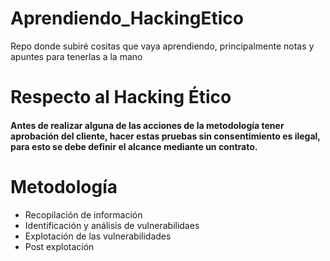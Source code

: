 # Aprendiendo_HackingEtico
Repo donde subiré cositas que vaya aprendiendo, principalmente notas y apuntes para tenerlas a la mano

# Respecto al Hacking Ético
#### Antes de realizar alguna de las acciones de la metodología tener aprobación del cliente, hacer estas pruebas sin consentimiento es ilegal, para esto se debe definir el alcance mediante un contrato.


# Metodología

- Recopilación de información
- Identificación y análisis de vulnerabilidaes
- Explotación de las vulnerabilidades
- Post explotación

